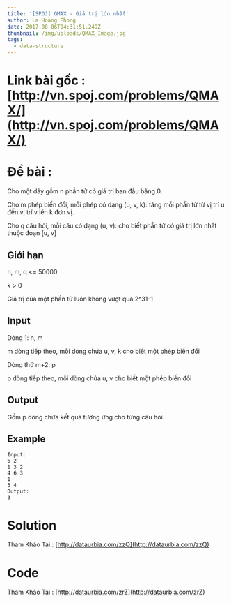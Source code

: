 ```yaml
---
title: '[SPOJ] QMAX - Giá trị lớn nhất'
author: La Hoàng Phong
date: 2017-08-06T04:31:51.249Z
thumbnail: /img/uploads/QMAX_Image.jpg
tags:
  - data-structure
---
```

# Link bài gốc : [http://vn.spoj.com/problems/QMAX/](http://vn.spoj.com/problems/QMAX/)
# Đề bài :
Cho một dãy gồm n phần tử có giá trị ban đầu bằng 0.

Cho m phép biến đổi, mỗi phép có dạng (u, v, k): tăng mỗi phần tử từ vị trí u đến vị trí v lên k đơn vị.

Cho q câu hỏi, mỗi câu có dạng (u, v): cho biết phần tử có giá trị lớn nhất thuộc đoạn [u, v]

## Giới hạn
n, m, q <= 50000

k > 0

Giá trị của một phần tử luôn không vượt quá 2^31-1
## Input
Dòng 1: n, m

m dòng tiếp theo, mỗi dòng chứa u, v, k cho biết một phép biến đổi

Dòng thứ m+2: p

p dòng tiếp theo, mỗi dòng chứa u, v cho biết một phép biến đổi

## Output

Gồm p dòng chứa kết quả tương ứng cho từng câu hỏi.

## Example
```
Input:
6 2
1 3 2
4 6 3
1
3 4
Output:
3
```

# Solution 
Tham Khảo Tại : [http://dataurbia.com/zzQ](http://dataurbia.com/zzQ)
# Code 
Tham Khảo Tại : [http://dataurbia.com/zrZ](http://dataurbia.com/zrZ)
